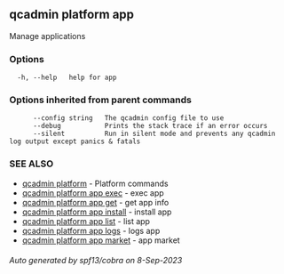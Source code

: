 ## qcadmin platform app

Manage applications

### Options

```
  -h, --help   help for app
```

### Options inherited from parent commands

```
      --config string   The qcadmin config file to use
      --debug           Prints the stack trace if an error occurs
      --silent          Run in silent mode and prevents any qcadmin log output except panics & fatals
```

### SEE ALSO

* [qcadmin platform](qcadmin_platform.md)	 - Platform commands
* [qcadmin platform app exec](qcadmin_platform_app_exec.md)	 - exec app
* [qcadmin platform app get](qcadmin_platform_app_get.md)	 - get app info
* [qcadmin platform app install](qcadmin_platform_app_install.md)	 - install app
* [qcadmin platform app list](qcadmin_platform_app_list.md)	 - list app
* [qcadmin platform app logs](qcadmin_platform_app_logs.md)	 - logs app
* [qcadmin platform app market](qcadmin_platform_app_market.md)	 - app market

###### Auto generated by spf13/cobra on 8-Sep-2023
